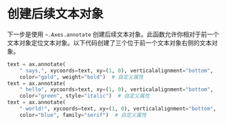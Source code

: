 # 创建后续文本对象

下一步是使用 `~.Axes.annotate` 创建后续文本对象。此函数允许你相对于前一个文本对象定位文本对象。以下代码创建了三个位于前一个文本对象右侧的文本对象。

```python
text = ax.annotate(
    " says,", xycoords=text, xy=(1, 0), verticalalignment="bottom",
    color="gold", weight="bold")  # 自定义属性
text = ax.annotate(
    " hello", xycoords=text, xy=(1, 0), verticalalignment="bottom",
    color="green", style="italic")  # 自定义属性
text = ax.annotate(
    " world!", xycoords=text, xy=(1, 0), verticalalignment="bottom",
    color="blue", family="serif")  # 自定义属性
```
